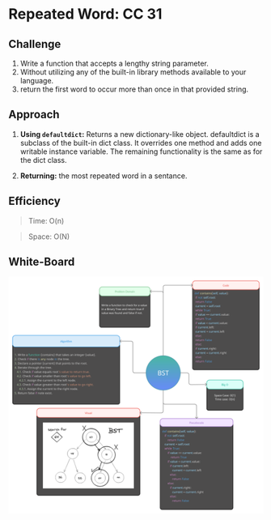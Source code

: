 # Repeated Word: CC 31

## Challenge 
1. Write a function that accepts a lengthy string parameter.
2. Without utilizing any of the built-in library methods available to your language. 
3. return the first word to occur more than once in that provided string.

## Approach 
1. **Using `defaultdict`:** Returns a new dictionary-like object. defaultdict is a subclass of the built-in dict class. It overrides one method and adds one writable instance variable. The remaining functionality is the same as for the dict class.

2. **Returning:** the most repeated word in a sentance.

## Efficiency

> Time: O(n)

> Space: O(N)

## White-Board
![img](../assets/BST.png)